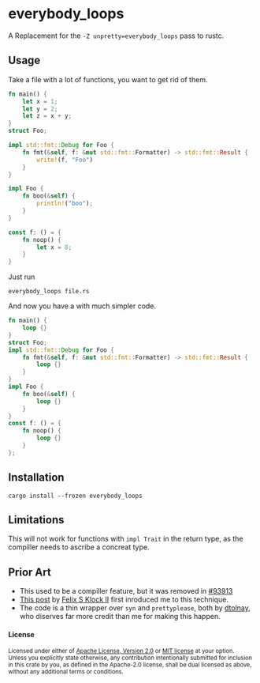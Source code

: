 # everybody_loops

A Replacement for the `-Z unpretty=everybody_loops` pass to rustc.

## Usage

Take a file with a lot of functions, you want to get rid of them.

```rust
fn main() {
    let x = 1;
    let y = 2;
    let z = x + y;
}
struct Foo;

impl std::fmt::Debug for Foo {
    fn fmt(&self, f: &mut std::fmt::Formatter) -> std::fmt::Result {
        write!(f, "Foo")
    }
}

impl Foo {
    fn boo(&self) {
        println!("boo");
    }
}

const f: () = {
    fn noop() {
        let x = 8;
    }
}
```

Just run

```
everybody_loops file.rs
```

And now you have a with much simpler code.

```rust
fn main() {
    loop {}
}
struct Foo;
impl std::fmt::Debug for Foo {
    fn fmt(&self, f: &mut std::fmt::Formatter) -> std::fmt::Result {
        loop {}
    }
}
impl Foo {
    fn boo(&self) {
        loop {}
    }
}
const f: () = {
    fn noop() {
        loop {}
    }
};
```

## Installation

```
cargo install --frozen everybody_loops
```

## Limitations

This will not work for functions with `impl Trait` in the return type, as the
compiller needs to ascribe a concreat type.

## Prior Art

- This used to be a compiller feature, but it was removed in
  [#93913](https://github.com/rust-lang/rust/pull/93913)
- [This
  post](http://blog.pnkfx.org/blog/2019/11/18/rust-bug-minimization-patterns/#L..loopification.....via.pretty-printer)
  by [Felix S Klock II](http://pnkfx.org/pnkfelix/) first inroduced me to this
  technique.
- The code is a thin wrapper over `syn` and `prettyplease`, both by
  [dtolnay](https://github.com/dtolnay/), who diserves far more credit than me
  for making this happen.

  
#### License

<sup>
Licensed under either of <a href="LICENSE-APACHE">Apache License, Version
2.0</a> or <a href="LICENSE-MIT">MIT license</a> at your option.
</sup>

<br>

<sub>
Unless you explicitly state otherwise, any contribution intentionally submitted
for inclusion in this crate by you, as defined in the Apache-2.0 license, shall
be dual licensed as above, without any additional terms or conditions.
</sub>